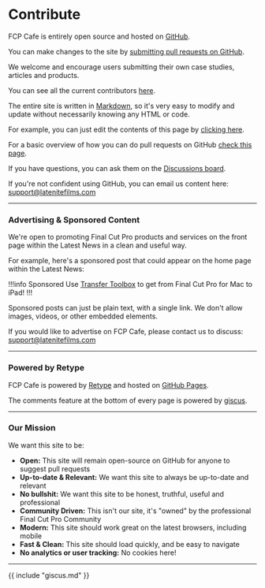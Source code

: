 # Contribute

FCP Cafe is entirely open source and hosted on [GitHub](https://github.com).

You can make changes to the site by [submitting pull requests on GitHub](https://github.com/CommandPost/FCPCafe).

We welcome and encourage users submitting their own case studies, articles and products.

You can see all the current contributors [here](https://github.com/CommandPost/FCPCafe/graphs/contributors).

The entire site is written in [Markdown](https://www.markdownguide.org), so it's very easy to modify and update without necessarily knowing any HTML or code.

For example, you can just edit the contents of this page by [clicking here](https://github.com/CommandPost/FCPCafe/edit/main/docs/contribute.md).

For a basic overview of how you can do pull requests on GitHub [check this page](https://design-system.service.gov.uk/community/propose-a-content-change-using-github/).

If you have questions, you can ask them on the [Discussions board](https://github.com/CommandPost/FCPCafe/discussions).

If you're not confident using GitHub, you can email us content here: [support@latenitefilms.com](mailto:support@latenitefilms.com?subject=FCPCafe)

---

### Advertising & Sponsored Content

We're open to promoting Final Cut Pro products and services on the front page within the Latest News in a clean and useful way.

For example, here's a sponsored post that could appear on the home page within the Latest News:

!!!info Sponsored
Use [Transfer Toolbox](https://transfertoolbox.io) to get from Final Cut Pro for Mac to iPad!
!!!

Sponsored posts can just be plain text, with a single link. We don't allow images, videos, or other embedded elements.

If you would like to advertise on FCP Cafe, please contact us to discuss: [support@latenitefilms.com](mailto:support@latenitefilms.com?subject=FCPCafe)

---

### Powered by Retype

FCP Cafe is powered by [Retype](https://retype.com) and hosted on [GitHub Pages](https://pages.github.com).

The comments feature at the bottom of every page is powered by [giscus](https://giscus.vercel.app).

---

### Our Mission

We want this site to be:

- **Open:** This site will remain open-source on GitHub for anyone to suggest pull requests
- **Up-to-date & Relevant:** We want this site to always be up-to-date and relevant
- **No bullshit:** We want this site to be honest, truthful, useful and professional
- **Community Driven:** This isn't our site, it's "owned" by the professional Final Cut Pro Community
- **Modern:** This site should work great on the latest browsers, including mobile
- **Fast & Clean:** This site should load quickly, and be easy to navigate
- **No analytics or user tracking:** No cookies here!

---

{{ include "giscus.md" }}